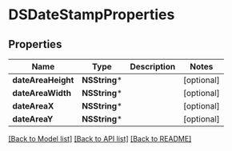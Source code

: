 # DSDateStampProperties

## Properties
Name | Type | Description | Notes
------------ | ------------- | ------------- | -------------
**dateAreaHeight** | **NSString*** |  | [optional] 
**dateAreaWidth** | **NSString*** |  | [optional] 
**dateAreaX** | **NSString*** |  | [optional] 
**dateAreaY** | **NSString*** |  | [optional] 

[[Back to Model list]](../README.md#documentation-for-models) [[Back to API list]](../README.md#documentation-for-api-endpoints) [[Back to README]](../README.md)


